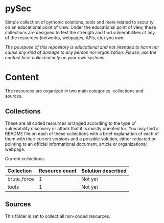 # pySec

Simple collection of pythonic solutions, tools and more related to security on an educational point of view. 
Under the educational point of view, these collections are designed to test the strength and find vulnerabilities of any of the resources (networks, webpages, APIs, etc) you own.

*The pourpose of this repository is educational and not intended to harm nor cause any kind of damage to any person nor organization.*
*Please, use the content here collected only on your own systems.*

# Content
The resources are organized in two main categories: collections and sources.

## Collections
These are all coded resources arranged according to the type of vulnerability discovery or attack that it is mostly oriented for.
You may find a README file on each of these collections with a brief explanation of each of them with their current versions and a possible solution, either redacted or pointing to an official informational document, article or organizational webpage.

Current collections:

| Collection        | Resource count    | Solution described    |
| :---------------  | :-------------    | :-----------------    |
| brute_force       | 1                 | Not yet               |
| tools             | 1                 | Not yet               |

## Sources
This folder is set to collect all non-coded resources.